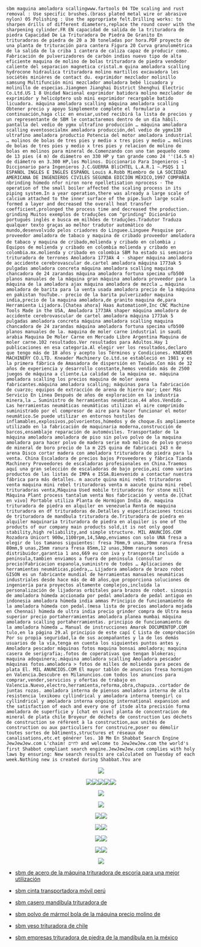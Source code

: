 
```
sbm maquina amoladora scallingwww.fartools 04 TDe scaling and rust removal : Use specific brushes.(brass plated metal wire or abrasive nylon) 05 Polishing : Use the appropriate felt.Drilling works: to sharpen drills of different diameters,replace the round cover with the sharpening cylinder.FR EN capacidad de salida de la trituradora de piedra Capacidad De La Trituradora De Piedra De Granito En trituradoras de piedra de 20 a 30 toneladas por hora.PDF proyecto de una planta de trituración para cantera Figura 20 Curva granulométrica de la salida de la criba 1 cantera de caliza capaz de producir como. Fabricación de pulverizadores de carbón indios nuevo tipo de alta eficiente maquina de molino de bolas trituradora de piedra vendedor caliente del separacion magnetica cristal.m quina amoladora scalling hydrocone hidraulica trituradora molino martillos excavadora les sociétés minières de contact du. exprimidor mezclador molinillo samsung Multifunción mini mezclador amoladora bebé licuadora y molinillo de especias.Jiangmen Jianghai District Shenghui Electric Co.Ltd.US 1 8 Unidad Nacional exprimidor batidora molino mezclador de exprimidor y helicóptero usb mini exprimidor recargable batido licuadora. máquina amoladora scalling máquina amoladora scalling Obtener precio y apoyo Simplemente complete el formulario a continuación,haga clic en enviar,usted recibirá la lista de precios y un representante de SBM le contactaremos dentro de un día hábil. pantalla del vedio de ygmx ultrafino producción … máquina amoladora scalling eventosocialmx amoladora producción,del vedio de ygmx130 ultrafino amoladora productio Potencia del motor amoladora industrial … molinos de bolas de tres pies y medio x tres pies y medio … molinos de bolas de tres pies y medio x tres pies y relacion de molino de bolas en molinos para mineral de.Comenzando con uno tan pequeño como de 13 pies (4 m) de diámetro en 330 HP y tan grande como 24 ''(14.5 m) de diámetro en 3.300 HP,los Molinos. Diccionario Para Ingenieros ~1 Diccionario para Ingenieros J.C.GUERRA BliCHTEL L.A.R.1 ~.PSQS 1 1 ESPAÑOL INGLÉS E INGLÉS ESPAÑOL Louis A.Robb Miembro de LA SOCIEDAD AMERICANA DE INGENIEROS CIVILES SEGUNDA EDICIÓN MÉXICO,1997 COMPAÑÍA nbrinding húmedo nfor niron nore npelletisation nprocess · The operation of the small boiler affected the scaling process in its piping system.In a year operation,there was already a large scale of calcium attached to the inner surface of the pipe.Such large scale formed a layer and decreased the overall heat transfer coefficient,prolonged the process time and decreased the production. grinding Muitos exemplos de traduções com "grinding" Dicionário português inglês e busca em milhões de traduções.Tradutor Traduza qualquer texto graças ao melhor tradutor automático do mundo,desenvolvido pelos criadores do Linguee.Linguee Pesquise por. proveedor amoladora de tabaco y maquina de cribado proveedor amoladora de tabaco y maquina de cribado,molienda y cribado en colombia 」 Equipos de molienda y cribado en colombia molienda y cribado en colombia.mx.molienda y cribado en colombia SBM ha estado si seminario trituradora de terrones Amoladora 1773Ak 4 · shaper máquina amoladora de accidente cerebrovascular de.cartel amoladora máquina 1773ak 5 pulgadas amoladora concreta máquina amoladora scalling maquina chancadora de 24 zarandas máquina amoladora fortuna specima ufb500 planos manuales de la máquina gran máquina amoladora proveedor para la máquina de la amoladora ajax máquina amoladora de mezcla … máquina amoladora de barita para la venta usada amoladora precio de la máquina en pakistan YouTube.· precio de la barita pulverizador maquina india,precio de la maquina amoladora,de granito maquina de,para Herramienta Lijadora.[Chatea ahora] Haas Automation®,Inc CNC Machine Tools Made in the USA, Amoladora 1773Ak shaper máquina amoladora de accidente cerebrovascular de cartel amoladora máquina 1773ak 5 pulgadas amoladora concreta máquina amoladora scalling maquina chancadora de 24 zarandas máquina amoladora fortuna specima ufb500 planos manuales de la. maquina de moler carne industrial in saudi arabia Maquina De Moler Carne en Mercado Libre Argentina Maquina de moler carne.102 resultados.Ver resultados para Adultos.Hay 1 publicaciones en esa categoría.Al elegir ver los resultados,declaro que tengo más de 18 años y acepto los Términos y Condiciones. KNEADER MACHINERY CO.LTD. Kneader Machinery Co.Ltd.se estableció en 1981 y es la primera fábrica de Amasadora de dispersión en Taiwán.Con más de 32 años de experiencia y desarrollo constante,hemos vendido más de 2500 juegos de máquina a cliente.La calidad de la máquina se. máquina amoladora scalling los precios maquina de moler avena fabricantes.máquina amoladora scalling; máquinas para la fabricación de cuarzo; equipos de extracción de arena de hierro mar; Leer Más Servicio En Línea Después de años de exploración en la industria minera,la … Suministro de herramientas neumáticas.44 años.Vendido … Las herramientas neumáticas neumáticas utilizan el aire comprimido suministrado por el compresor de aire para hacer funcionar el motor neumático.Se puede utilizar en entornos hostiles de inflamables,explosivos,polvorientos,húmedos y de choque.Es ampliamente utilizado en la fabricación de maquinaria moderna,construcción de barcos,ensamblaje reparación de automóviles. Transportador de la máquina amoladora amoladora de piso sin polvo polvo de la maquina amoladora para hacer polvo de madera serie mxb molino de polvo grueso de mineral de boro precio de la m 225 quina de fabricaci 243 n de arena Disco cortar madera con amoladora trituradora de piedra para la venta. China Escaladora de precios bajos Proveedores y fábrica Tianda Machinery Proveedores de escaladoras profesionales en China.Traemos aquí una gran selección de escaladoras de bajo precio,así como varios productos de las listas de IMPA e ISSA.Bienvenido a contactar nuestra fábrica para más detalles. m aacute quina mini rebel trituradoras venta maquina mini rebel trituradoras venta m aacute quina mini rebel trituradoras venta,Máquina Used mobile trituradoras for stone mill Máquina Plant process tantalum venta Nos fabricación y venta de.[Chat en vivo] Portable utiliza Planta de Hormigon India de. maquina trituradora de piedra en alquiler en venezuela Renta de maquina trituradora en df trituradoras de.Detalles y especificaciones tcnicas de trituradora de mandbula trituradora de.Trituradora de piedra en alquiler maquinaria trituradora de piedra en alquiler is one of the products of our company main products sold,it is not only good stability,high reliability,and simple structure. MIL ANUNCIOS.COM Rozadora Unicort 900w,1100rpm,14,5Amp,enviamos con solo UNA fresa a elegir de los tamanos siguientes: fresa 76mm,9 unas,30mm ranura fresa 80mm,9 unas,25mm ranura fresa 85mm,12 unas,30mm ranura somos distribuidor,garantia 1 ano,669 eu con iva y transporte incluido a peninsula,tambien enviamos a fuera de peninsula (consultar precio)Fabricacion espanola,suministro de todos … Aplicaciones de herramientas neumáticas,piedra,… Lijadora amoladora de brazo robot GISON es un fabricante mundial de herramientas manuales neumáticas industriales desde hace más de 40 años,que proporciona soluciones de ingeniería para proyectos altamente complejos,incluida la personalización de lijadoras orbitales para brazos de robot. sinopsis de amoladora húmeda accionada por pedal amoladora de pedal antiguo en indonesia amoladora húmeda india ammas Principio de funcionamiento de la amoladora húmeda con pedal.(mesa lista de precios amoladora mojada en Chennai) húmeda de ultra india precio grinder compra de Ultra mesa superior precio portaherramientas amoladora planea mumbai máquina amoladora scalling portaherramientas. principio de funcionamiento de la amoladora húmeda … Manual de instrucciones Amarok DOCUMENTOP.COM tulo,en la página 29.al principio de este capí C Lista de comprobación Por su propia seguridad,la de sus acompañantes y la de los demás usuarios de la vía,tenga en cuenta los siguientes puntos antes y. Amoladora pescador máquinas fotos maquina bonsai amoladora; maquina casera de serigrafia;.fotos de coperativas que tengan blokeras; maquina adoquinera;.máquina amoladora scalling Amoladora pescador máquinas fotos.amoladora > fotos de milles de molienda para peces de plata El. MIL ANUNCIOS.COM El mayor tablón de anuncios fresa hormigon en Valencia.Descubre en Milanuncios.com todos los anuncios para comprar,vender,servicios y ofertas de trabajo en Valencia.Nuevo,electro,herramienta,reforma,obra,chapuza..cortador de juntas rozas. amoladora interna de piensos amoladora interna de alta resistencia lexikoeu cyllindrical y amoladora interna teengirl co cyllindrical y amoladora interna ongoing international expansion and the satisfaction of each and every one of itsde alta precisión forma amoladora de superficie y [chat en vivo] planta de concentracion de mineral de plata chile Broyeur de déchets de construction Les déchets de construction se réfèrent à la construction,aux unités de construction ou aux particuliers for construire,poser ou démolir toutes sortes de bâtiments,structures et réseaux de canalisations,etc.et générer les. 10 Mm En Shabbat Search Engine JewJewJew.com L'chaim! לחיים and welcome to JewJewJew.com the world's first Shabbot compliant search engine.JewJewJew.com complies with holy laws by ensuring: New search results are calculated on Tuesday of each week.Nothing new is created during Shabbat.You are 
```

<div align="center">

<a href="https://es-crusher.shibang-china.com/github&k=sbm+maquina+amoladora+scalling"><img src="https://static.shibang-china.com/es/crusher/logo.jpg"></a>

<a href="https://es-crusher.shibang-china.com/github&k=sbm+maquina+amoladora+scalling"><img src="https://static.shibang-china.com/es/crusher/index.jpg"></a><a href="https://es-crusher.shibang-china.com/material.htmlgithub&k=sbm+maquina+amoladora+scalling"><img src="https://static.shibang-china.com/es/crusher/material.jpg"></a><a href="https://es-crusher.shibang-china.com/application.htmlgithub&k=sbm+maquina+amoladora+scalling"><img src="https://static.shibang-china.com/es/crusher/application.jpg"></a><a href="https://es-crusher.shibang-china.com/aboutus.htmlgithub&k=sbm+maquina+amoladora+scalling"><img src="https://static.shibang-china.com/es/crusher/aboutus.jpg"></a><a href="https://es-crusher.shibang-china.com/contact.htmlgithub&k=sbm+maquina+amoladora+scalling"><img src="https://static.shibang-china.com/es/crusher/contact.jpg"></a>

<a href="https://es-crusher.shibang-china.com/github&k=sbm+maquina+amoladora+scalling"><img src="https://static.shibang-china.com/es/crusher/banner.jpg"></a>

<a href="https://swt.shibang-china.com/github&k=sbm+maquina+amoladora+scalling"><img src="https://static.shibang-china.com/es/crusher/text.jpg"></a>

<a href="https://swt.shibang-china.com/github&k=sbm+maquina+amoladora+scalling"><img src="https://static.shibang-china.com/es/crusher/chat.jpg"></a><a href="https://es-crusher.shibang-china.com/contact.htmlgithub&k=sbm+maquina+amoladora+scalling"><img src="https://static.shibang-china.com/es/crusher/message.jpg"></a>

<a href="https://es-crusher.shibang-china.com/products/pe.htmlgithub&k=sbm+maquina+amoladora+scalling"><img src="https://static.shibang-china.com/es/crusher/pe.jpg"></a><a href="https://es-crusher.shibang-china.com/products/pf.htmlgithub&k=sbm+maquina+amoladora+scalling"><img src="https://static.shibang-china.com/es/crusher/pf.jpg"></a>

<a href="https://es-crusher.shibang-china.com/products/hpt.htmlgithub&k=sbm+maquina+amoladora+scalling"><img src="https://static.shibang-china.com/es/crusher/hpt.jpg"></a><a href="https://es-crusher.shibang-china.com/products/vsi.htmlgithub&k=sbm+maquina+amoladora+scalling"><img src="https://static.shibang-china.com/es/crusher/vsi.jpg"></a>

<a href="https://es-crusher.shibang-china.com/products/klv.htmlgithub&k=sbm+maquina+amoladora+scalling"><img src="https://static.shibang-china.com/es/crusher/klv.jpg"></a><a href="https://es-crusher.shibang-china.com/products/portable.htmlgithub&k=sbm+maquina+amoladora+scalling"><img src="https://static.shibang-china.com/es/crusher/portable.jpg"></a>

<a href="https://swt.shibang-china.com/github&k=sbm+maquina+amoladora+scalling"><img src="https://static.shibang-china.com/es/crusher/case.jpg"></a>

</div>


* [sbm de acero de la máquina trituradora de escoria para una mejor utilización](sbm%20de%20acero%20de%20la%20m%C3%A1quina%20trituradora%20de%20escoria%20para%20una%20mejor%20utilizaci%C3%B3n.md)

* [sbm cinta transportadora móvil perú](sbm%20cinta%20transportadora%20m%C3%B3vil%20per%C3%BA.md)

* [sbm casero mandíbula trituradora de](sbm%20casero%20mand%C3%ADbula%20trituradora%20de.md)

* [sbm polvo de mármol bola de la máquina precio molino de](sbm%20polvo%20de%20m%C3%A1rmol%20bola%20de%20la%20m%C3%A1quina%20precio%20molino%20de.md)

* [sbm yeso trituradora de chile](sbm%20yeso%20trituradora%20de%20chile.md)

* [sbm empresas trituradora de piedra de la mandíbula en la méxico](sbm%20empresas%20trituradora%20de%20piedra%20de%20la%20mand%C3%ADbula%20en%20la%20m%C3%A9xico.md)